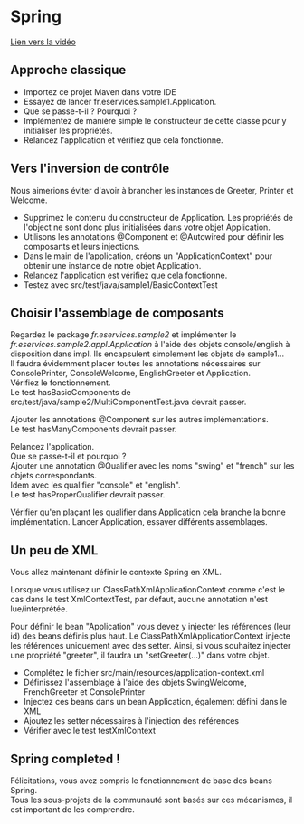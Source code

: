 # Spring

[Lien vers la vidéo](https://youtu.be/-IDPUBumnak)

## Approche classique

* Importez ce projet Maven dans votre IDE
* Essayez de lancer fr.eservices.sample1.Application. 
* Que se passe-t-il ? Pourquoi ?
* Implémentez de manière simple le constructeur de cette classe pour y initialiser les propriétés.
* Relancez l'application et vérifiez que cela fonctionne.


## Vers l'inversion de contrôle

Nous aimerions éviter d'avoir à brancher les instances de Greeter, Printer et Welcome.  

* Supprimez le contenu du constructeur de Application. Les propriétés de l'object ne sont donc plus initialisées dans votre objet Application.
* Utilisons les annotations @Component et @Autowired pour définir les composants et leurs injections. 
* Dans le main de l'application, créons un "ApplicationContext" pour obtenir une instance de notre objet Application.
* Relancez l'application est vérifiez que cela fonctionne.
* Testez avec src/test/java/sample1/BasicContextTest

## Choisir l'assemblage de composants

Regardez le package _fr.eservices.sample2_ et implémenter le _fr.eservices.sample2.appl.Application_ à l'aide des objets console/english à disposition dans impl. Ils encapsulent simplement les objets de sample1...  
Il faudra évidemment placer toutes les annotations nécessaires sur ConsolePrinter, ConsoleWelcome, EnglishGreeter et Application.  
Vérifiez le fonctionnement.  
Le test hasBasicComponents de src/test/java/sample2/MultiComponentTest.java devrait passer.  


Ajouter les annotations @Component sur les autres implémentations.  
Le test hasManyComponents devrait passer. 

Relancez l'application.  
Que se passe-t-il et pourquoi ?  
Ajouter une annotation @Qualifier avec les noms "swing" et "french" sur les objets correspondants.  
Idem avec les qualifier "console" et "english".  
Le test hasProperQualifier devrait passer. 

Vérifier qu'en plaçant les qualifier dans Application cela branche la bonne implémentation.
Lancer Application, essayer différents assemblages.

## Un peu de XML

Vous allez maintenant définir le contexte Spring en XML.

Lorsque vous utilisez un ClassPathXmlApplicationContext comme c'est le cas dans le test XmlContextTest, par défaut, aucune annotation n'est lue/interprétée.

Pour définir le bean "Application" vous devez y injecter les références (leur id) des beans définis plus haut. Le ClassPathXmlApplicationContext injecte les références uniquement avec des setter. Ainsi, si vous souhaitez injecter une propriété "greeter", il faudra un "setGreeter(...)" dans votre objet.

* Complétez le fichier src/main/resources/application-context.xml
* Définissez l'assemblage à l'aide des objets SwingWelcome, FrenchGreeter et ConsolePrinter
* Injectez ces beans dans un bean Application, également défini dans le XML
* Ajoutez les setter nécessaires à l'injection des références
* Vérifier avec le test testXmlContext


## Spring completed !

Félicitations, vous avez compris le fonctionnement de base des beans Spring.  
Tous les sous-projets de la communauté sont basés sur ces mécanismes, il est important de les comprendre.

